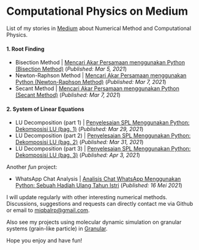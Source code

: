 # Computational Physics on Medium
List of my stories in [Medium](https://miqbalrp.medium.com/) about Numerical Method and Computational Physics.<br> 

#### 1. Root Finding
* Bisection Method      | [Mencari Akar Persamaan menggunakan Python (Bisection Method)](https://miqbalrp.medium.com/mencari-akar-persamaan-menggunakan-python-bisection-method-b2ebf6066752) (*Published: Mar 5, 2021*)
* Newton-Raphson Method | [Mencari Akar Persamaan menggunakan Python (Newton-Raphson Method)](https://miqbalrp.medium.com/mencari-akar-persamaan-menggunakan-python-newton-raphson-method-7b4ef18d9093) (*Published: Mar 7, 2021*)
* Secant Method         | [Mencari Akar Persamaan menggunakan Python (Secant Method)](https://miqbalrp.medium.com/mencari-akar-persamaan-menggunakan-python-secant-method-e4f72d68c78d) (*Published: Mar 7, 2021*)

#### 2. System of Linear Equations
* LU Decomposition (part 1) | [Penyelesaian SPL Menggunakan Python: Dekomposisi LU (bag. 1)](https://miqbalrp.medium.com/penyelesaian-spl-menggunakan-python-dekomposisi-lu-bag-1-f372d2d0b280) (*Published: Mar 29, 2021*) 
* LU Decomposition (part 2) | [Penyelesaian SPL Menggunakan Python: Dekomposisi LU (bag. 2)](https://miqbalrp.medium.com/penyelesaian-spl-menggunakan-python-dekomposisi-lu-bag-2-9a3070d46d9) (*Published: Mar 31, 2021*) 
* LU Decomposition (part 3) | [Penyelesaian SPL Menggunakan Python: Dekomposisi LU (bag. 3)](https://miqbalrp.medium.com/penyelesaian-spl-menggunakan-python-dekomposisi-lu-bag-3-3f4279817c8e) (*Published: Apr 3, 2021*)

Another *fun* project:
* WhatsApp Chat Analysis | [Analisis Chat WhatsApp Menggunakan Python: Sebuah Hadiah Ulang Tahun Istri](https://miqbalrp.medium.com/analisis-chat-whatsapp-menggunakan-python-sebuah-hadiah-ulang-tahun-istri-be632adeddf3) (*Published: 16 Mei 2021*)

I will update regularly with other interesting numerical methods. 
Discussions, suggestions and requests can directly contact me via Github or email to miqbalrp@gmail.com.

Also see my projects using molecular dynamic simulation on granular systems (grain-like particle) in [Granular](https://github.com/miqbalrp/granular).

Hope you enjoy and have fun!
